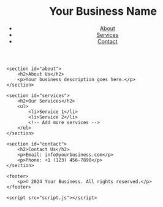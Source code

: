 <!DOCTYPE html>
<html lang="en">
<head>
    <meta charset="UTF-8">
    <meta name="viewport" content="width=device-width, initial-scale=1.0">
    <title>Your Business</title>
    <link rel="stylesheet" href="styles.css">
</head>
<body>
    <header>
        <h1>Your Business Name</h1>
        <nav>
            <ul>
                <li><a href="#about">About</a></li>
                <li><a href="#services">Services</a></li>
                <li><a href="#contact">Contact</a></li>
            </ul>
        </nav>
    </header>

    <section id="about">
        <h2>About Us</h2>
        <p>Your business description goes here.</p>
    </section>

    <section id="services">
        <h2>Our Services</h2>
        <ul>
            <li>Service 1</li>
            <li>Service 2</li>
            <!-- Add more services -->
        </ul>
    </section>

    <section id="contact">
        <h2>Contact Us</h2>
        <p>Email: info@yourbusiness.com</p>
        <p>Phone: +1 (123) 456-7890</p>
    </section>

    <footer>
        <p>© 2024 Your Business. All rights reserved.</p>
    </footer>

    <script src="script.js"></script>
</body>
</html>
